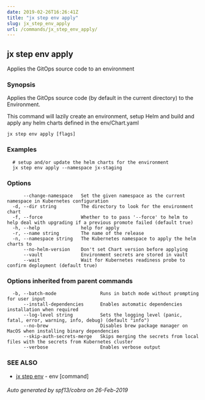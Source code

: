 ```yaml
---
date: 2019-02-26T16:26:41Z
title: "jx step env apply"
slug: jx_step_env_apply
url: /commands/jx_step_env_apply/
---
```

## jx step env apply

Applies the GitOps source code to an environment

### Synopsis

Applies the GitOps source code (by default in the current directory) to the Environment. 

This command will lazily create an environment, setup Helm and build and apply any helm charts defined in the env/Chart.yaml

```
jx step env apply [flags]
```

### Examples

```
  # setup and/or update the helm charts for the environment
  jx step env apply --namespace jx-staging
```

### Options

```
      --change-namespace   Set the given namespace as the current namespace in Kubernetes configuration
  -d, --dir string         The directory to look for the environment chart
  -f, --force              Whether to to pass '--force' to helm to help deal with upgrading if a previous promote failed (default true)
  -h, --help               help for apply
  -r, --name string        The name of the release
  -n, --namespace string   The Kubernetes namespace to apply the helm charts to
      --no-helm-version    Don't set Chart version before applying
      --vault              Environment secrets are stored in vault
      --wait               Wait for Kubernetes readiness probe to confirm deployment (default true)
```

### Options inherited from parent commands

```
  -b, --batch-mode                Runs in batch mode without prompting for user input
      --install-dependencies      Enables automatic dependencies installation when required
      --log-level string          Sets the logging level (panic, fatal, error, warning, info, debug) (default "info")
      --no-brew                   Disables brew package manager on MacOS when installing binary dependencies
      --skip-auth-secrets-merge   Skips merging the secrets from local files with the secrets from Kubernetes cluster
      --verbose                   Enables verbose output
```

### SEE ALSO

* [jx step env](/commands/jx_step_env/)	 - env [command]

###### Auto generated by spf13/cobra on 26-Feb-2019
